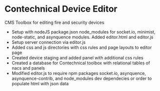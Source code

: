 # Contechnical Device Editor

CMS Toolbox for editing fire and security devices

* Setup with nodeJS package.json node_modules for socket.io, minimist,
  node-static, and asynquence modules. Added editor.html and editor.js
* Setup server connection via editor.js
* Added css and js directories with css rules and page layouts to editor page
* Created device staging and added panel with additional css rules
* Created a database for Contechnical toolbox with relational tables of nacs and panels
* Modified editor.js to require npm packages socket.io, asynquence, asynquence-contrib, 
  and node_modules dev dependecies or order to populate html with json data
